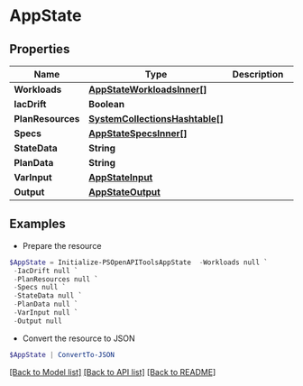 # AppState
## Properties

Name | Type | Description | Notes
------------ | ------------- | ------------- | -------------
**Workloads** | [**AppStateWorkloadsInner[]**](AppStateWorkloadsInner.md) |  | [optional] 
**IacDrift** | **Boolean** |  | [optional] 
**PlanResources** | [**SystemCollectionsHashtable[]**](SystemCollectionsHashtable.md) |  | [optional] 
**Specs** | [**AppStateSpecsInner[]**](AppStateSpecsInner.md) |  | [optional] 
**StateData** | **String** |  | [optional] 
**PlanData** | **String** |  | [optional] 
**VarInput** | [**AppStateInput**](AppStateInput.md) |  | [optional] 
**Output** | [**AppStateOutput**](AppStateOutput.md) |  | [optional] 

## Examples

- Prepare the resource
```powershell
$AppState = Initialize-PSOpenAPIToolsAppState  -Workloads null `
 -IacDrift null `
 -PlanResources null `
 -Specs null `
 -StateData null `
 -PlanData null `
 -VarInput null `
 -Output null
```

- Convert the resource to JSON
```powershell
$AppState | ConvertTo-JSON
```

[[Back to Model list]](../README.md#documentation-for-models) [[Back to API list]](../README.md#documentation-for-api-endpoints) [[Back to README]](../README.md)

